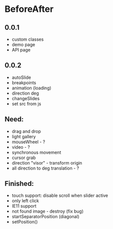 # BeforeAfter
## 0.0.1
* custom classes
* demo page
* API page
## 0.0.2
* autoSlide
* breakpoints
* animation (loading)
* direction deg
* changeSlides
* set src from js
## Need:
* drag and drop
* light gallery
* mouseWheel - ?
* video - ?
* synchronous movement
* cursor grab
* direction "visor" - transform origin
* all direction to deg translation - ?

## Finished:
* touch support: disable scroll when slider active
* only left click
* IE11 support
* not found image - destroy (fix bug)
* startSeparatorPosition (diagonal)
* setPosition()
